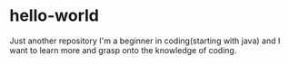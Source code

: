 # hello-world
Just another repository
I'm a beginner in coding(starting with java) and I want to learn more and grasp onto the knowledge of coding. 
